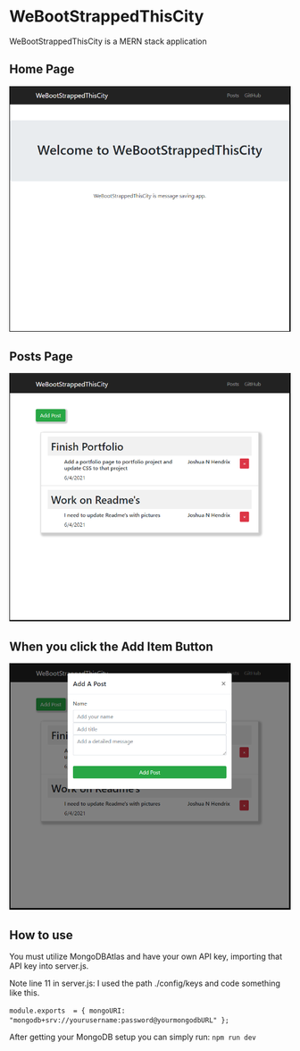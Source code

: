 # WeBootStrappedThisCity
WeBootStrappedThisCity is a MERN stack application 


## Home Page

![Main Page](https://github.com/thejoshuahendrix/WeBootStrappedThisCity/blob/main/images/webootstrappedthiscty1.PNG?raw=true)


## Posts Page

![Posts Page](https://github.com/thejoshuahendrix/WeBootStrappedThisCity/blob/main/images/webootstrappedthiscty2.PNG?raw=true)

## When you click the Add Item Button

![Modal Page](https://github.com/thejoshuahendrix/WeBootStrappedThisCity/blob/main/images/webootstrappedthiscty3.PNG?raw=true)


## How to use
You must utilize MongoDBAtlas and have your own API key, importing that API key into server.js.

Note line 11 in server.js:
I used the path ./config/keys and code something like this.



` module.exports  = {
    mongoURI: "mongodb+srv://yourusername:password@yourmongodbURL"
};
`

After getting your MongoDB setup you can simply run: `npm run dev`
